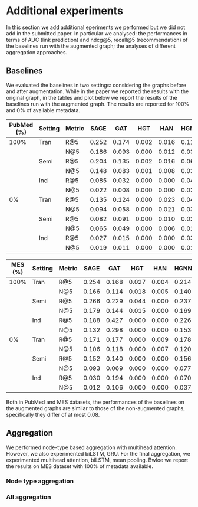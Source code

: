 # Additional experiments
In this section we add additional eperiments we performed but we did not add in the submitted paper. In particular we analysed: the performances in terms of AUC (link prediction) and ndcg@5, recall@5 (recommendation) of the baselines run with the augmented graph; the analyses of different aggregation approaches.

## Baselines
We evaluated the baselines in two settings: considering the graphs before and after augmentation. While in the paper we reported the results with the original graph, in the tables and plot below we report the results of the baselines run with the augmented graph. The results are reported for 100% and 0% of available metadata.

| PubMed (%) | Setting | Metric | SAGE  | GAT   | HGT   | HAN   | HGNN  |
|------------|---------|--------|-------|-------|-------|-------|-------|
| 100%       | Tran    | R@5    | 0.252 | 0.174 | 0.002 | 0.016 | 0.114 |
|            |         | N@5    | 0.186 | 0.093 | 0.000 | 0.012 | 0.034 |
|            | Semi    | R@5    | 0.204 | 0.135 | 0.002 | 0.016 | 0.062 |
|            |         | N@5    | 0.148 | 0.083 | 0.001 | 0.008 | 0.036 |
|            | Ind     | R@5    | 0.085 | 0.032 | 0.000 | 0.000 | 0.042 |
|            |         | N@5    | 0.022 | 0.008 | 0.000 | 0.000 | 0.024 |
| 0%         | Tran    | R@5    | 0.135 | 0.124 | 0.000 | 0.023 | 0.046 |
|            |         | N@5    | 0.094 | 0.058 | 0.000 | 0.021 | 0.036 |
|            | Semi    | R@5    | 0.082 | 0.091 | 0.000 | 0.010 | 0.031 |
|            |         | N@5    | 0.065 | 0.049 | 0.000 | 0.006 | 0.014 |
|            | Ind     | R@5    | 0.027 | 0.015 | 0.000 | 0.000 | 0.036 |
|            |         | N@5    | 0.019 | 0.011 | 0.000 | 0.000 | 0.014 |



| MES (%) | Setting | Metric | SAGE  | GAT   | HGT   | HAN   | HGNN  |
|------------|---------|--------|-------|-------|-------|-------|-------|
| 100%       | Tran    | R@5    | 0.254 | 0.168 | 0.027 | 0.004 | 0.214 |
|            |         | N@5    | 0.166 | 0.114 | 0.018 | 0.005 | 0.140 |
|            | Semi    | R@5    | 0.266 | 0.229 | 0.044 | 0.000 | 0.237 |
|            |         | N@5    | 0.179 | 0.144 | 0.015 | 0.000 | 0.169 |
|            | Ind     | R@5    | 0.188 | 0.427 | 0.000 | 0.000 | 0.226 |
|            |         | N@5    | 0.132 | 0.298 | 0.000 | 0.000 | 0.153 |
| 0%         | Tran    | R@5    | 0.171 | 0.177 | 0.000 | 0.009 | 0.178 |
|            |         | N@5    | 0.106 | 0.118 | 0.000 | 0.007 | 0.120 |
|            | Semi    | R@5    | 0.152 | 0.140 | 0.000 | 0.000 | 0.156 |
|            |         | N@5    | 0.093 | 0.069 | 0.000 | 0.000 | 0.077 |
|            | Ind     | R@5    | 0.030 | 0.194 | 0.000 | 0.000 | 0.070 |
|            |         | N@5    | 0.012 | 0.106 | 0.000 | 0.000 | 0.037 |

Both in PubMed and MES datasets, the performances of the baselines on the augmented graphs are similar to those of the non-augmented graphs, specifically they differ of at most 0.08.
## Aggregation
We performed node-type based aggregation with multihead attention. However, we also experimented biLSTM, GRU. For the final aggregation, we experimented multihead attention, biLSTM, mean pooling. Bwloe we report the results on MES dataset with 100% of metadata available.
### Node type aggregation

### All aggregation


